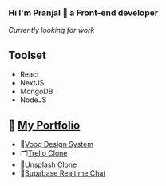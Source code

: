 ### Hi I'm Pranjal 👋 a Front-end developer
_Currently looking for work_

## Toolset
- React
- NextJS
- MongoDB
- NodeJS

## 💼 [My Portfolio](https://www.notion.so/77a5f48c5d6c44e3b0d8dd8aefe5324c?v=944a66e627a44aa0b63361a0565dca0b)
- 🎨[Voog Design System](https://voog-design-system.netlify.app/)
- 🗂[Trello Clone](https://trullo-trello-clone.netlify.app/)
- 📸[Unsplash Clone](https://onsplash-unsplash-clone.netlify.app/)
- 💬[Supabase Realtime Chat](https://supabase-chat.netlify.app/)
